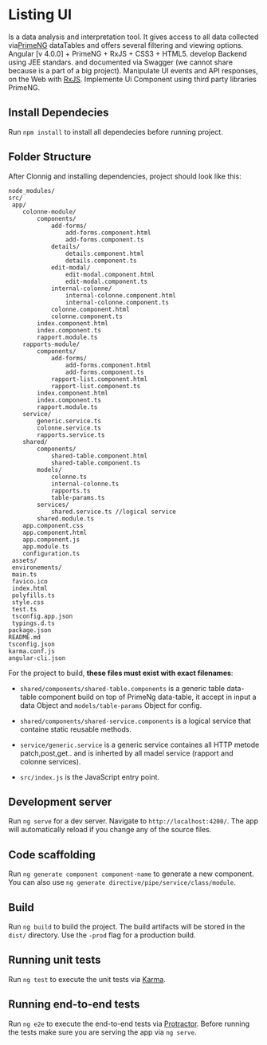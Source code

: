 # Listing UI

Is a data analysis and interpretation tool.  It gives access to all data collected via[PrimeNG](https://github.com/primefaces/primeng)  dataTables and offers several filtering and viewing options.
Angular [v 4.0.0] + PrimeNG + RxJS + CSS3 + HTML5.
develop Backend using JEE standars. and documented via Swagger (we cannot share because is a part of a big project).
Manipulate UI events and API responses, on the Web with [RxJS](https://github.com/ReactiveX/rxjs).
Implemente Ui Component using third party libraries PrimeNG.

## Install Dependecies
Run `npm install` to install all dependecies before running project.

## Folder Structure

After Clonnig and installing dependencies, project should look like this:

```
node_modules/
src/
 app/
    colonne-module/
        components/
            add-forms/
                add-forms.component.html
                add-forms.component.ts
            details/
                details.component.html
                details.component.ts
            edit-modal/
                edit-modal.component.html
                edit-modal.component.ts
            internal-colonne/
                internal-colonne.component.html
                internal-colonne.component.ts
            colonne.component.html
            colonne.component.ts
        index.component.html
        index.component.ts
        rapport.module.ts
    rapports-module/
        components/
            add-forms/
                add-forms.component.html
                add-forms.component.ts
            rapport-list.component.html
            rapport-list.component.ts
        index.component.html
        index.component.ts
        rapport.module.ts
    service/
        generic.service.ts
        colonne.service.ts
        rapports.service.ts
    shared/
        components/
            shared-table.component.html
            shared-table.component.ts
        models/
            colonne.ts
            internal-colonne.ts
            rapports.ts
            table-params.ts
        services/
            shared.service.ts //logical service
        shared.module.ts
    app.component.css
    app.component.html
    app.component.js
    app.module.ts
    configuration.ts
 assets/
 environements/
 main.ts
 favico.ico
 index.html
 polyfills.ts
 style.css
 test.ts
 tsconfig.app.json
 typings.d.ts
package.json
README.md
tsconfig.json
karma.conf.js
angular-cli.json
```

For the project to build, **these files must exist with exact filenames**:

* `shared/components/shared-table.components` is a generic table data-table component build on top of PrimeNg data-table, it accept in input a data Object and `models/table-params` Object for config.
* `shared/components/shared-service.components` is a logical service that containe static reusable methods.

* `service/generic.service` is a generic service containes all HTTP metode patch,post,get.. and is inherted by all madel service (rapport and colonne services).
* `src/index.js` is the JavaScript entry point.


## Development server
Run `ng serve` for a dev server. Navigate to `http://localhost:4200/`. The app will automatically reload if you change any of the source files.

## Code scaffolding

Run `ng generate component component-name` to generate a new component. You can also use `ng generate directive/pipe/service/class/module`.

## Build

Run `ng build` to build the project. The build artifacts will be stored in the `dist/` directory. Use the `-prod` flag for a production build.

## Running unit tests

Run `ng test` to execute the unit tests via [Karma](https://karma-runner.github.io).

## Running end-to-end tests

Run `ng e2e` to execute the end-to-end tests via [Protractor](http://www.protractortest.org/).
Before running the tests make sure you are serving the app via `ng serve`.


